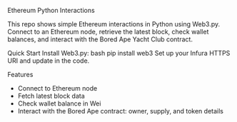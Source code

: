 Ethereum Python Interactions

This repo shows simple Ethereum interactions in Python using Web3.py. Connect to an Ethereum node, retrieve the latest block, check wallet balances, and interact with the Bored Ape Yacht Club contract.

Quick Start
Install Web3.py:
bash
pip install web3
Set up your Infura HTTPS URI and update <your Infura HTTPs URI> in the code.

Features
- Connect to Ethereum node
- Fetch latest block data
- Check wallet balance in Wei
- Interact with the Bored Ape contract: owner, supply, and token details
